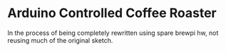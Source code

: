 # Arduino Controlled Coffee Roaster

In the process of being completely rewritten using spare brewpi hw, not reusing much of the original sketch.
